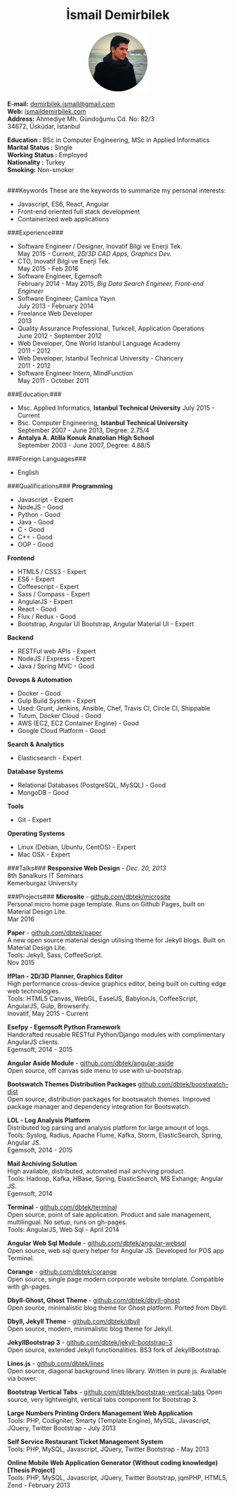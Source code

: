 <h1 align="center">
  İsmail Demirbilek
</h1>
<h3 align="center">
  <img src="https://raw.githubusercontent.com/dbtek/resume/master/image.png"/>
</h3>

**E-mail:**           demirbilek.ismail@gmail.com    
**Web:**              [ismaildemirbilek.com](http://ismaildemirbilek.com)  
**Address:** Ahmediye Mh. Gündoğumu Cd. No: 82/3  
34672, Üsküdar, İstanbul

**Education :** BSc in Computer Engineering, MSc in Applied Informatics  
**Marital Status :** Single  
**Working Status :** Employed  
**Nationality :** Turkey  
**Smoking:** Non-smoker  

<h2></h2>

###Keywords
These are the keywords to summarize my personal interests:  
* Javascript, ES6, React, Angular
* Front-end oriented full stack development
* Containerized web applications

###Experience###
- Software Engineer / Designer, Inovatif Bilgi ve Enerji Tek.  
  May 2015 - Current, *2D/3D CAD Apps, Graphics Dev.*
- CTO, Inovatif Bilgi ve Enerji Tek.  
  May 2015 - Feb 2016
- Software Engineer, Egemsoft  
  February 2014 - May 2015, *Big Data Search Engineer, Front-end Engineer*  
- Software Engineer, Çamlıca Yayın  
  July 2013 - February 2014
- Freelance Web Developer  
  2013
- Quality Assurance Professional, Turkcell, Application Operations  
  June 2012 - September 2012
- Web Developer, One World Istanbul Language Academy  
  2011 - 2012
- Web Developer, Istanbul Technical University - Chancery  
  2011 - 2012
- Software Engineer Intern, MindFunction  
  May 2011 - October 2011

###Education:###
- Msc. Applied Informatics, **Istanbul Technical University**
  July 2015 - Current
- Bsc. Computer Engineering, **Istanbul Technical University**  
  September 2007 - June 2013, Degree: 2.75/4  
- **Antalya A. Atilla Konuk Anatolian High School**  
  September 2003 - June 2007, Degree: 4.88/5  
  
###Foreign Languages###
- English  

###Qualifications###
**Programming**
* Javascript - Expert
* NodeJS - Good
* Python - Good
* Java - Good
* C - Good
* C++ - Good
* OOP - Good

**Frontend**
* HTML5 / CSS3 - Expert
* ES6 - Expert
* Coffeescript - Expert
* Sass / Compass - Expert
* AngularJS - Expert
* React - Good
* Flux / Redux - Good
* Bootstrap, Angular UI Bootstrap, Angular Material UI - Expert

**Backend**
* RESTFul web APIs - Expert
* NodeJS  / Express - Expert
* Java / Spring MVC - Good
  
**Devops & Automation**
* Docker - Good
* Gulp Build System - Expert
* Used: Grunt, Jenkins, Ansible, Chef, Travis CI, Circle CI, Shippable
* Tutum, Docker Cloud - Good
* AWS (EC2, EC2 Container Engine) - Good
* Google Cloud Platform - Good
  
**Search & Analytics**
* Elasticsearch - Expert

**Database Systems**
* Relational Databases (PostgreSQL, MySQL) - Good
* MongoDB - Good

**Tools**
* Git - Expert

**Operating Systems**
* Linux (Debian, Ubuntu, CentOS) - Expert
* Mac OSX - Expert

###Talks###
**Responsive Web Design** - *Dec. 20, 2013*   
8th Sanalkurs IT Seminars  
Kemerburgaz University

###Projects###
**Microsite** - [github.com/dbtek/microsite](http://github.com/dbtek/microsite)  
Personal micro home page template. Runs on Github Pages, built on Material Design Lite.  
Mar 2016

**Paper** - [github.com/dbtek/paper](http://github.com/dbtek/paper)  
A new open source material design utilising theme for Jekyll blogs. Built on Material Design Lite.  
Tools: Jekyll, Sass, CoffeeScript.  
Nov 2015

**IfPlan - 2D/3D Planner, Graphics Editor**  
High performance cross-device graphics editor, being built on cutting edge web technologies.  
Tools: HTML5 Canvas, WebGL, EaselJS, BabylonJs, CoffeeScript, AngularJS, Gulp, Browserify.  
Inovatif, May 2015 - Current

**Esefpy - Egemsoft Python Framework**  
Handcrafted reusable RESTful Python/Django modules with complimentary AngularJS clients.  
Egemsoft, 2014 - 2015

**Angular Aside Module** - [github.com/dbtek/angular-aside](http://github.com/dbtek/angular-aside)  
Open source, off canvas side menu to use with ui-bootstrap.  

**Bootswatch Themes Distribution Packages** [github.com/dbtek/boostwatch-dist](http://github.com/dbtek/bootswatch-dist)  
Open source, distribution packages for bootswatch themes. Improved package manager and dependency integration for Bootswatch.

**LOL - Log Analysis Platform**  
Distributed log parsing and analysis platform for large amount of logs.  
Tools: Syslog, Radius, Apache Flume, Kafka, Storm, ElasticSearch, Spring, Angular JS.  
Egemsoft, 2014 - 2015

**Mail Archiving Solution**  
High available, distributed, automated mail archiving product.  
Tools: Hadoop, Kafka, HBase, Spring, ElasticSearch, MS Exhange; Angular JS.  
Egemsoft, 2014

**Terminal** - [github.com/dbtek/terminal](http://github.com/dbtek/terminal)  
Open source, point of sale application. Product and sale management, multilingual. No setup, runs on gh-pages.  
Tools: AngularJS, Web Sql - April 2014

**Angular Web Sql Module** - [github.com/dbtek/angular-websql](http://github.com/dbtek/angular-websql)  
Open source, web sql query helper for Angular JS. Developed for POS app Terminal.  

**Corange** - [github.com/dbtek/corange](http://github.com/dbtek/corange)  
Open source, single page modern corporate website template. Compatible with gh-pages.

**Dbyll-Ghost, Ghost Theme** - [github.com/dbtek/dbyll-ghost](http://github.com/dbtek/dbyll-ghost)  
Open source, minimalistic blog theme for Ghost platform. Ported from Dbyll.

**Dbyll, Jekyll Theme** - [github.com/dbtek/dbyll](http://github.com/dbtek/dbyll)  
Open source, modern, minimalistic blog theme for Jekyll.  

**JekyllBootstrap 3** - [github.com/dbtek/jekyll-bootstrap-3](http://github.com/dbtek/jekyll-bootstrap-3)  
Open source, extended Jekyll functionalities. BS3 fork of JekyllBootstrap.  

**Lines.js** - [github.com/dbtek/lines](http://github.com/dbtek/lines)  
Open source, diagonal background lines library. Written in pure js. Available via bower.  

**Bootstrap Vertical Tabs** - [github.com/dbtek/bootstrap-vertical-tabs](http://github.com/dbtek/bootstrap-vertical-tabs) 
Open source, very lightweight, vertical tabs component for Bootstrap 3.  

**Large Numbers Printing Orders Management Web Application**  
Tools: PHP, Codigniter,  Smarty (Template Engine), MySQL, Javascript, JQuery, Twitter Bootstrap - July 2013

**Self Service Restaurant Ticket Management System**  
Tools: PHP, MySQL, Javascript, JQuery, Twitter Bootstrap - May 2013  

**Online Mobile Web Application Generator (Without coding knowledge) [Thesis Project]**  
Tools: PHP, MySQL, Javascript, JQuery, Twitter Bootstrap, jqmPHP, HTML5, Zend - February 2013
